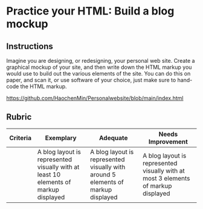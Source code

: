 # Practice your HTML: Build a blog mockup

## Instructions

Imagine you are designing, or redesigning, your personal web site. Create a graphical mockup of your site, and then write down the HTML markup you would use to build out the various elements of the site. You can do this on paper, and scan it, or use software of your choice, just make sure to hand-code the HTML markup.

https://github.com/HaochenMin/Personalwebsite/blob/main/index.html

## Rubric

| Criteria | Exemplary                                                                           | Adequate                                                                         | Needs Improvement                                                                 |
| -------- | ----------------------------------------------------------------------------------- | -------------------------------------------------------------------------------- | --------------------------------------------------------------------------------- |
|          | A blog layout is represented visually with at least 10 elements of markup displayed | A blog layout is represented visually with around 5 elements of markup displayed | A blog layout is represented visually with at most 3 elements of markup displayed |
